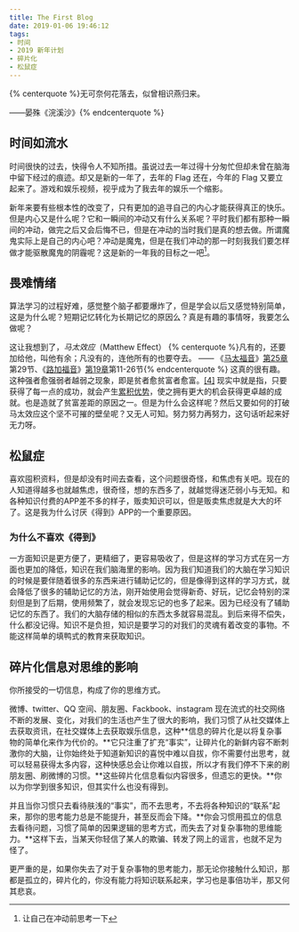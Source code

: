 ```yaml
---
title: The First Blog
date: 2019-01-06 19:46:12
tags:
- 时间
- 2019 新年计划
- 碎片化
- 松鼠症
---
```


{% centerquote %}无可奈何花落去，似曾相识燕归来。

——晏殊《浣溪沙》{% endcenterquote %}

<!-- more -->

## 时间如流水

时间很快的过去，快得令人不知所措。虽说过去一年过得十分匆忙但却未曾在脑海中留下经过的痕迹。却又是新的一年了，去年的 Flag 还在，今年的 Flag 又要立起来了。游戏和娱乐视频，视乎成为了我去年的娱乐一个缩影。

新年来要有些根本性的改变了，只有更加的追寻自己的内心才能获得真正的快乐。但是内心又是什么呢？它和一瞬间的冲动又有什么关系呢？平时我们都有那种一瞬间的冲动，做完之后又会后悔不已，但是在冲动的当时我们是真的想去做。所谓魔鬼实际上是自己的内心吧？冲动是魔鬼，但是在我们冲动的那一时刻我我们要怎样做才能驱散魔鬼的阴霾呢？这是新的一年我的目标之一吧[^新年任务1]。

## 畏难情绪

算法学习的过程好难，感觉整个脑子都要爆炸了，但是学会以后又感觉特别简单，这是为什么呢？短期记忆转化为长期记忆的原因么？真是有趣的事情呀，我要怎么做呢？

这让我想到了，_马太效应_（Matthew Effect）
{% centerquote %}凡有的，还要加给他，叫他有余；凡没有的，连他所有的也要夺去。
—— 《[马太福音](https://zh.wikipedia.org/wiki/%E9%A9%AC%E5%A4%AA%E7%A6%8F%E9%9F%B3 "马太福音")》[第25章](https://zh.wikipedia.org/wiki/Category:%E9%A9%AC%E5%A4%AA%E7%A6%8F%E9%9F%B3%E7%AC%AC25%E7%AB%A0 "Category:马太福音第25章")第29节、《[路加福音](https://zh.wikipedia.org/wiki/%E8%B7%AF%E5%8A%A0%E7%A6%8F%E9%9F%B3 "路加福音")》[第19章](https://zh.wikipedia.org/wiki/Category:%E8%B7%AF%E5%8A%A0%E7%A6%8F%E9%9F%B3%E7%AC%AC19%E7%AB%A0 "Category:路加福音第19章")第11-26节{% endcenterquote %}
这真的很有趣。这种强者愈强弱者越弱之现象，即是贫者愈贫富者愈富。[\[4\]](https://zh.wikipedia.org/zh-sg/%E9%A9%AC%E5%A4%AA%E6%95%88%E5%BA%94#cite_note-4) 现实中就是指，只要获得了每一点的成功，就会产生[累积优势](https://zh.wikipedia.org/w/index.php?title=%E7%B4%AF%E7%A9%8D%E5%84%AA%E5%8B%A2&action=edit&redlink=1)，使之拥有更大的机会获得更卓越的成就。也是造就了贫富差距的原因之一。但是为什么会这样呢？然后又要如何的打破马太效应这个坚不可摧的壁垒呢？又无人可知。努力努力再努力，这句话听起来好无力呀。

## 松鼠症

喜欢囤积资料，但是却没有时间去查看，这个问题很奇怪，和焦虑有关吧。现在的人知道得越多也就越焦虑，很奇怪，想的东西多了，就越觉得迷茫弱小与无知。和各种知识付费的APP差不多的样子，贩卖知识可以，但是贩卖焦虑就是大大的坏了。这是我为什么讨厌《得到》APP的一个重要原因。

### 为什么不喜欢《得到》

一方面知识是更方便了，更精细了，更容易吸收了，但是这样的学习方式在另一方面也更加的降低，知识在我们脑海里的影响。因为我们知道我们的大脑在学习知识的时候是要伴随着很多的东西来进行辅助记忆的，但是像得到这样的学习方式，就会降低了很多的辅助记忆的方法，刚开始使用会觉得新奇、好玩，记忆会特别的深刻但是到了后期，使用频繁了，就会发现忘记的也多了起来。因为已经没有了辅助记忆的东西了。我们的大脑存储的相似的东西太多就容易混乱。到后来得不偿失，什么都没记得。知识不是负担，知识是要学习的对我们的灵魂有着改变的事物。不能这样简单的填鸭式的教育来获取知识。

## 碎片化信息对思维的影响

你所接受的一切信息，构成了你的思维方式。

微博、twitter、QQ 空间、朋友圈、Fackbook、instagram 现在流式的社交网络不断的发展、变化，对我们的生活也产生了很大的影响，我们习惯了从社交媒体上去获取资讯，在社交媒体上去获取娱乐信息，这种**信息的碎片化是以将复杂事物的简单化来作为代价的。**它只注重了扩充“事实”，让碎片化的新鲜内容不断刺激你的大脑，让你始终处于知道新知识的喜悦中难以自拔，你不需要付出思考，就可以轻易获得太多内容，这种快感总会让你难以自拔，所以才有我们停不下来的刷朋友圈、刷微博的习惯。**这些碎片化信息看似内容很多，但遗忘的更快。**你以为你学到很多知识，但其实什么也没有得到。

并且当你习惯只去看待肤浅的“事实”，而不去思考，不去将各种知识的“联系”起来，那你的思考能力总是不能提升，甚至反而会下降。**你会习惯用孤立的信息去看待问题，习惯了简单的因果逻辑的思考方式，而失去了对复杂事物的思维能力。**这样下去，当某天你轻信了某人的欺骗、转发了网上的谣言，也就不足为怪了。

更严重的是，如果你失去了对于复杂事物的思考能力，那无论你接触什么知识，那都是孤立的，碎片化的，你没有能力将知识联系起来，学习也是事倍功半，那又何其悲哀。

[^新年任务1]: 让自己在冲动前思考一下
